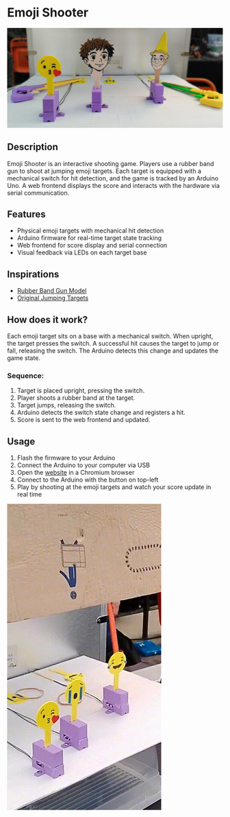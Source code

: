 # Emoji Shooter

![Image of three targets](/.github/images/img1.jpg)

## Description
Emoji Shooter is an interactive shooting game. Players use a rubber band gun to shoot at jumping emoji targets. Each target is equipped with a mechanical switch for hit detection, and the game is tracked by an Arduino Uno. A web frontend displays the score and interacts with the hardware via serial communication.

## Features
- Physical emoji targets with mechanical hit detection
- Arduino firmware for real-time target state tracking
- Web frontend for score display and serial connection
- Visual feedback via LEDs on each target base

## Inspirations
- [Rubber Band Gun Model](https://makerworld.com/en/models/56969)
- [Original Jumping Targets](https://www.thingiverse.com/thing:1306585)

## How does it work?
Each emoji target sits on a base with a mechanical switch. When upright, the target presses the switch. A successful hit causes the target to jump or fall, releasing the switch. The Arduino detects this change and updates the game state.

### Sequence:
1. Target is placed upright, pressing the switch.
2. Player shoots a rubber band at the target.
3. Target jumps, releasing the switch.
4. Arduino detects the switch state change and registers a hit.
5. Score is sent to the web frontend and updated.

## Usage

1. Flash the firmware to your Arduino
2. Connect the Arduino to your computer via USB
3. Open the [website](https://mdl29.github.io/emoji-shooter/) in a Chromium browser
4. Connect to the Arduino with the button on top-left
5. Play by shooting at the emoji targets and watch your score update in real time

![Demo of a target being shot](/.github/images/shooting.gif)